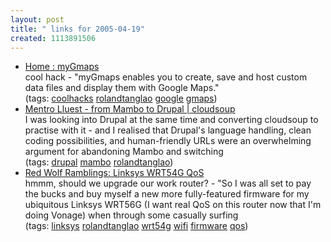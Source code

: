 ```yaml
---
layout: post
title: " links for 2005-04-19"
created: 1113891506
---
```

<ul class="delicious">
	<li>
		<div class="delicious-link"><a href="http://mygmaps.com/mygmaps.cgi/">Home : myGmaps</a></div>
		<div class="delicious-extended">cool hack - "myGmaps enables you to create, save and host custom data files and display them with Google Maps."</div>
		<div class="delicious-tags">(tags: <a href="http://del.icio.us/rtanglao/coolhacks">coolhacks</a> <a href="http://del.icio.us/rtanglao/rolandtanglao">rolandtanglao</a> <a href="http://del.icio.us/rtanglao/google">google</a> <a href="http://del.icio.us/rtanglao/gmaps">gmaps</a>)</div>
	</li>
	<li>
		<div class="delicious-link"><a href="http://www.cloudsoup.com/weblog/2005/04/17/mentro_lluest_from_mambo_to_drupal">Mentro Lluest - from Mambo to Drupal | cloudsoup</a></div>
		<div class="delicious-extended">I was looking into Drupal at the same time and converting cloudsoup to practise with it - and I realised that Drupal's language handling, clean coding possibilities, and human-friendly URLs were an overwhelming argument for abandoning Mambo and switching</div>
		<div class="delicious-tags">(tags: <a href="http://del.icio.us/rtanglao/drupal">drupal</a> <a href="http://del.icio.us/rtanglao/mambo">mambo</a> <a href="http://del.icio.us/rtanglao/rolandtanglao">rolandtanglao</a>)</div>
	</li>
	<li>
		<div class="delicious-link"><a href="http://spaces.msn.com/members/redwolframble/Blog/cns!1pSUkpubuGE9v1KZHlApV8zA!295.entry">Red Wolf Ramblings: Linksys WRT54G QoS</a></div>
		<div class="delicious-extended">hmmm, should we upgrade our work router? - "So I was all set to pay the bucks and buy myself a new more fully-featured firmware for my ubiquitous Linksys WRT56G (I want real QoS on this router now that I'm doing Vonage) when through some casually surfing</div>
		<div class="delicious-tags">(tags: <a href="http://del.icio.us/rtanglao/linksys">linksys</a> <a href="http://del.icio.us/rtanglao/rolandtanglao">rolandtanglao</a> <a href="http://del.icio.us/rtanglao/wrt54g">wrt54g</a> <a href="http://del.icio.us/rtanglao/wifi">wifi</a> <a href="http://del.icio.us/rtanglao/firmware">firmware</a> <a href="http://del.icio.us/rtanglao/qos">qos</a>)</div>
	</li>
</ul>


